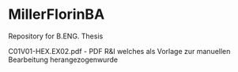 # MillerFlorinBA
Repository for B.ENG. Thesis

C01V01-HEX.EX02.pdf - PDF R&I welches als Vorlage zur manuellen Bearbeitung herangezogenwurde

